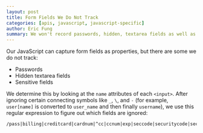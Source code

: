 ```yaml
---
layout: post
title: Form Fields We Do Not Track
categories: [apis, javascript, javascript-specific]
author: Eric Fung
summary: We won't record passwords, hidden, textarea fields as well as sensitive fields, like credit card numbers and social security numbers.
---
```

Our JavaScript can capture form fields as properties, but there are some we do not track:

* Passwords
* Hidden textarea fields
* Sensitive fields

We determine this by looking at the `name` attributes of each `<input>`. After ignoring certain connecting symbols like `_`, `\`, and `-` (for example, `user[name]` is converted to `user_name` and then finally `username`), we use this regular expression to figure out which fields are ignored:

    /pass|billing|creditcard|cardnum|^cc|ccnum|exp|seccode|securitycode|securitynum|cvc|cvv|ssn|socialsec|socsec|csc/i